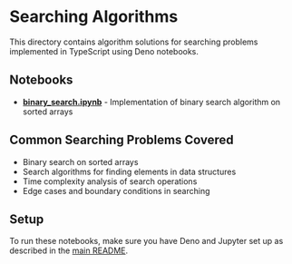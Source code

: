# Searching Algorithms

This directory contains algorithm solutions for searching problems implemented in TypeScript using Deno notebooks.

## Notebooks

- **[binary_search.ipynb](binary_search.ipynb)** - Implementation of binary search algorithm on sorted arrays

## Common Searching Problems Covered

- Binary search on sorted arrays
- Search algorithms for finding elements in data structures
- Time complexity analysis of search operations
- Edge cases and boundary conditions in searching

## Setup

To run these notebooks, make sure you have Deno and Jupyter set up as described in the [main README](../README.md).

